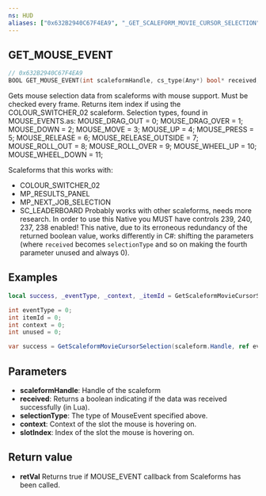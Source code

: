 ```yaml
---
ns: HUD
aliases: ["0x632B2940C67F4EA9", "_GET_SCALEFORM_MOVIE_CURSOR_SELECTION"]
---
```

## GET_MOUSE_EVENT
 
```c
// 0x632B2940C67F4EA9
BOOL GET_MOUSE_EVENT(int scaleformHandle, cs_type(Any*) bool* received, cs_type(Any*) int* selectionType, cs_type(Any*) int* context, int* slotIndex);
```

Gets mouse selection data from scaleforms with mouse support. Must be checked every frame.
Returns item index if using the COLOUR_SWITCHER_02 scaleform.
Selection types, found in MOUSE_EVENTS.as:
MOUSE_DRAG_OUT = 0;
MOUSE_DRAG_OVER = 1;
MOUSE_DOWN = 2;
MOUSE_MOVE = 3;
MOUSE_UP = 4;
MOUSE_PRESS = 5;
MOUSE_RELEASE = 6;
MOUSE_RELEASE_OUTSIDE = 7;
MOUSE_ROLL_OUT = 8;
MOUSE_ROLL_OVER = 9;
MOUSE_WHEEL_UP = 10;
MOUSE_WHEEL_DOWN = 11;
 
Scaleforms that this works with: 
- COLOUR_SWITCHER_02
- MP_RESULTS_PANEL
- MP_NEXT_JOB_SELECTION
- SC_LEADERBOARD
Probably works with other scaleforms, needs more research.
In order to use this Native you MUST have controls 239, 240, 237, 238 enabled!
This native, due to its erroneous redundancy of the returned boolean value, works differently in C#: shifting the parameters (where `received` becomes `selectionType` and so on making the fourth parameter unused and always 0).

## Examples
```lua
local success, _eventType, _context, _itemId = GetScaleformMovieCursorSelection(scaleform)
```
```cs
int eventType = 0;
int itemId = 0;
int context = 0;
int unused = 0;

var success = GetScaleformMovieCursorSelection(scaleform.Handle, ref eventType, ref context, ref itemId, ref unused);
```

## Parameters
* **scaleformHandle**: Handle of the scaleform
* **received**: Returns a boolean indicating if the data was received successfully (in Lua).
* **selectionType**: The type of MouseEvent specified above.
* **context**: Context of the slot the mouse is hovering on.
* **slotIndex**: Index of the slot the mouse is hovering on.

## Return value
* **retVal** Returns true if MOUSE_EVENT callback from Scaleforms has been called.
